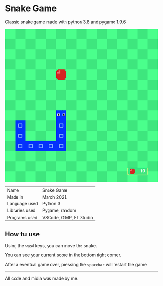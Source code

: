 # Snake Game
Classic snake game made with python 3.8 and pygame 1.9.6

![image](screenshot.png)

|  |  |
| --- | --- |
| Name | Snake Game |
| Made in | March 2021 |
| Language used | Python 3 |
| Libraries used | Pygame, random |
| Programs used | VSCode, GIMP, FL Studio |

## How tu use
Using the `wasd` keys, you can move the snake.

You can see your current score in the bottom right corner.

After a eventual game over, pressing the `spacebar` will restart the game.

---

All code and midia was made by me.
